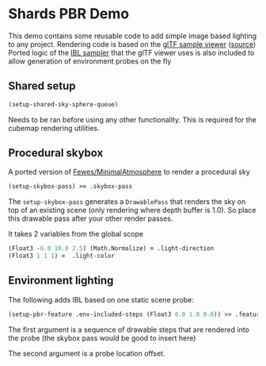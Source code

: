 # Shards PBR Demo

This demo contains some reusable code to add simple image based lighting to any project.
Rendering code is based on the [glTF sample viewer](https://github.khronos.org/glTF-Sample-Viewer-Release/) ([source](https://github.com/KhronosGroup/glTF-Sample-Viewer))
Ported logic of the [IBL sampler](https://github.com/KhronosGroup/glTF-IBL-Sampler) that the glTF viewer uses is also included to allow generation of environment probes on the fly

## Shared setup

```clojure
(setup-shared-sky-sphere-queue)
```
Needs to be ran before using any other functionality. This is required for the cubemap rendering utilities.

## Procedural skybox

A ported version of [Fewes/MinimalAtmosphere](https://github.com/Fewes/MinimalAtmosphere) to render a procedural sky

```clojure
(setup-skybox-pass) >= .skybox-pass
```

The `setup-skybox-pass` generates a `DrawablePass` that renders the sky on top of an existing scene (only rendering where depth buffer is 1.0). So place this drawable pass after your other render passes.

It takes 2 variables from the global scope

```clojure
(Float3 -6.0 10.0 2.5) (Math.Normalize) = .light-direction
(Float3 1 1 1) =  .light-color
```

## Environment lighting

The following adds IBL based on one static scene probe:

```clojure
(setup-pbr-feature .env-included-steps (Float3 0.0 1.0 0.0)) >> .features
```

The first argument is a sequence of drawable steps that are rendered into the probe (the skybox pass would be good to insert here)

The second argument is a probe location offset.
